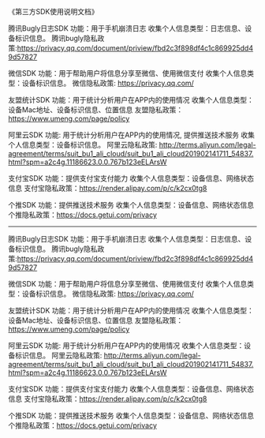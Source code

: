 《第三方SDK使用说明文档》

腾讯Bugly日志SDK
功能：用于手机崩溃日志
收集个人信息类型：日志信息、设备标识信息。
腾讯bugly隐私政策:https://privacy.qq.com/document/priview/fbd2c3f898df4c1c869925dd49d57827

微信SDK
功能：用于帮助用户将信息分享至微信、使用微信支付
收集个人信息类型：设备标识信息。
微信隐私政策: https://privacy.qq.com/

友盟统计SDK
功能：用于统计分析用户在APP内的使用情况
收集个人信息类型：设备Mac地址、设备标识信息、位置信息
友盟隐私政策：https://www.umeng.com/page/policy

阿里云SDK
功能: 用于统计分析用户在APP内的使用情况, 提供推送技术服务
收集个人信息类型：设备标识信息。
阿里云隐私政策: http://terms.aliyun.com/legal-agreement/terms/suit_bu1_ali_cloud/suit_bu1_ali_cloud201902141711_54837.html?spm=a2c4g.11186623.0.0.767b123eELArsW

支付宝SDK
功能：提供支付宝支付能力
收集个人信息类型：设备信息、网络状态信息
支付宝隐私政策：https://render.alipay.com/p/c/k2cx0tg8

个推SDK
功能：提供推送技术服务
收集个人信息类型：设备信息、网络状态信息
个推隐私政策：https://docs.getui.com/privacy

---------------------------------------------------------------------

腾讯Bugly日志SDK
功能：用于手机崩溃日志
收集个人信息类型：日志信息、设备标识信息。
腾讯bugly隐私政策:https://privacy.qq.com/document/priview/fbd2c3f898df4c1c869925dd49d57827

微信SDK
功能：用于帮助用户将信息分享至微信、使用微信支付
收集个人信息类型：设备标识信息。
微信隐私政策: https://privacy.qq.com/

友盟统计SDK
功能：用于统计分析用户在APP内的使用情况
收集个人信息类型：设备Mac地址、设备标识信息、位置信息
友盟隐私政策：https://www.umeng.com/page/policy

阿里云SDK
功能: 用于统计分析用户在APP内的使用情况
收集个人信息类型：设备标识信息。
阿里云隐私政策: http://terms.aliyun.com/legal-agreement/terms/suit_bu1_ali_cloud/suit_bu1_ali_cloud201902141711_54837.html?spm=a2c4g.11186623.0.0.767b123eELArsW

支付宝SDK
功能：提供支付宝支付能力
收集个人信息类型：设备信息、网络状态信息
支付宝隐私政策：https://render.alipay.com/p/c/k2cx0tg8

个推SDK
功能：提供推送技术服务
收集个人信息类型：设备信息、网络状态信息
个推隐私政策：https://docs.getui.com/privacy

